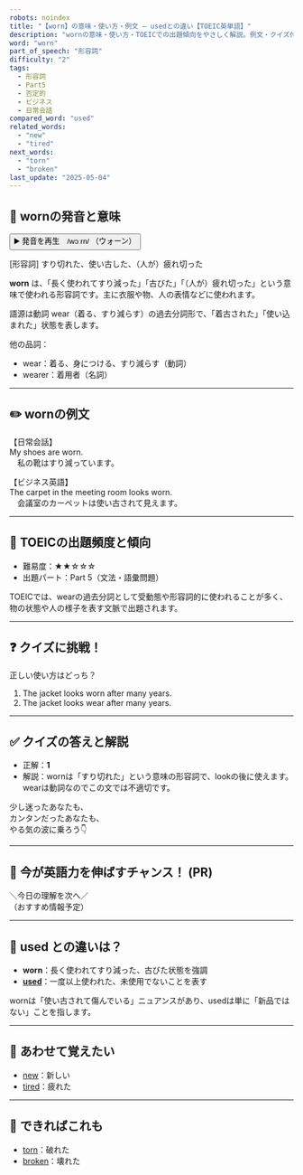 ```yaml
---
robots: noindex
title: "【worn】の意味・使い方・例文 ― usedとの違い【TOEIC英単語】"
description: "wornの意味・使い方・TOEICでの出題傾向をやさしく解説。例文・クイズ付きでusedとの違いもわかりやすく学べます。"
word: "worn"
part_of_speech: "形容詞"
difficulty: "2"
tags:
  - 形容詞
  - Part5
  - 否定的
  - ビジネス
  - 日常会話
compared_word: "used"
related_words:
  - "new"
  - "tired"
next_words:
  - "torn"
  - "broken"
last_update: "2025-05-04"
---
```


## 🔰 wornの発音と意味

<button class="play-audio" onclick="playTTS('worn')">
  <span class="play-audio-main">
    ▶️ 発音を再生　/wɔːrn/
  </span>
  <span class="play-audio-sub">
    （ウォーン）
  </span>
</button>

[形容詞] すり切れた、使い古した、（人が）疲れ切った

**worn** は、「長く使われてすり減った」「古びた」「（人が）疲れ切った」という意味で使われる形容詞です。主に衣服や物、人の表情などに使われます。

語源は動詞 wear（着る、すり減らす）の過去分詞形で、「着古された」「使い込まれた」状態を表します。

他の品詞：  
- wear：着る、身につける、すり減らす（動詞）
- wearer：着用者（名詞）

---

## ✏️ wornの例文

【日常会話】  
My shoes are worn.  
　私の靴はすり減っています。

【ビジネス英語】  
The carpet in the meeting room looks worn.  
　会議室のカーペットは使い古されて見えます。

---

## 🎯 TOEICの出題頻度と傾向

- 難易度：★★☆☆☆
- 出題パート：Part 5（文法・語彙問題）

TOEICでは、wearの過去分詞として受動態や形容詞的に使われることが多く、物の状態や人の様子を表す文脈で出題されます。

---

## ❓ クイズに挑戦！

正しい使い方はどっち？

1. The jacket looks worn after many years.  
2. The jacket looks wear after many years.

---

## ✅ クイズの答えと解説

- 正解：**1**
- 解説：wornは「すり切れた」という意味の形容詞で、lookの後に使えます。wearは動詞なのでこの文では不適切です。

少し迷ったあなたも、  
カンタンだったあなたも、  
やる気の波に乗ろう👇️

---

## 🚀 今が英語力を伸ばすチャンス！ (PR)

<div class="info-center">
＼今日の理解を次へ／<br>  
（おすすめ情報予定）
</div>

---

## 🤔  used との違いは？

- **worn**：長く使われてすり減った、古びた状態を強調
- **[used](/word/used/)**：一度以上使われた、未使用でないことを表す

wornは「使い古されて傷んでいる」ニュアンスがあり、usedは単に「新品ではない」ことを指します。

---

## 🧩 あわせて覚えたい

- [new](/word/new/)：新しい
- [tired](/word/tired/)：疲れた

---

## 📖 できればこれも

- [torn](/word/torn/)：破れた
- [broken](/word/broken/)：壊れた

<!-- cvid: aid37_bid45 -->
